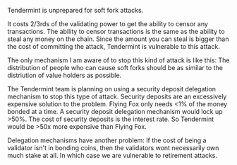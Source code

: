Tendermint is unprepared for soft fork attacks.

It costs 2/3rds of the validating power to get the ability to censor any transactions. The ability to censor transactions is the same as the ability to steal any money on the chain.
Since the amount you can steal is bigger than the cost of committing the attack, Tendermint is vulnerable to this attack.

The only mechanism I am aware of to stop this kind of attack is like this:
The distribution of people who can cause soft forks should be as similar to the distriution of value holders as possible.

The Tendermint team is planning on using a security deposit delegation mechanism to stop this type of attack.
Security deposits are an excessively expensive solution to the problem. Flying Fox only needs <1% of the money bonded at a time. A security deposit delegation mechanism would lock up >50%. The cost of security deposits is the interest rate. So Tendermint would be >50x more expensive than Flying Fox.

Delegation mechanisms have another problem: If the cost of being a validator isn't in bonding coins, then the validators wont necessarily own much stake at all. In which case we are vulnerable to retirement attacks.

